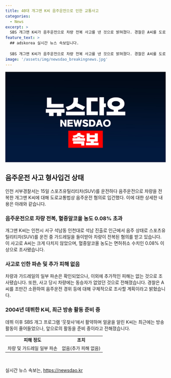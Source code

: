 ```yaml
---
title: 40대 개그맨 K씨 음주운전으로 인한 교통사고
categories:
  - News
excerpt: >
  SBS 개그맨 K씨가 음주운전으로 차량 전복 사고를 낸 것으로 밝혀졌다. 경찰은 A씨를 도로교통법상 음주운전 혐의로 불구속 입건했으며, 술에 취한 상태로 운전 중 가드레일을 들이받아 차량이 전복됐지만 부상은 없었다. 혈중알코올 농도는 면허취소 수치인 0.08% 이상이었고, 동승자는 없었다. 경찰은 구체적인 음주운전 경위를 조사할 예정이다. 이에 대한 K씨의 입장은 아직 알려지지 않았다. (150자)
feature_text: >
  ## adskorea 실시간 뉴스 속보입니다.

  SBS 개그맨 K씨가 음주운전으로 차량 전복 사고를 낸 것으로 밝혀졌다. 경찰은 A씨를 도로교통법상 음주운전 혐의로 불구속 입건했으며, 술에 취한 상태로 운전 중 가드레일을 들이받아 차량이 전복됐지만 부상은 없었다. 혈중알코올 농도는 면허취소 수치인 0.08% 이상이었고, 동승자는 없었다. 경찰은 구체적인 음주운전 경위를 조사할 예정이다. 이에 대한 K씨의 입장은 아직 알려지지 않았다. (150자)
image: '/assets/img/newsdao_breakingnews.jpg'
---
```


<p><img src="/assets/img/newsdao_breakingnews.jpg" alt="adskorea 속보" /></p>

<h2 data-ke-size="size26">음주운전 사고 형사입건 상태</h2>

<p data-ke-size="size16">인천 서부경찰서는 15일 스포츠유틸리티차(SUV)를 운전하다 음주운전으로 차량을 전복한 개그맨 K씨에 대해 도로교통법상 음주운전 혐의로 입건했다. 이에 대한 상세한 내용은 아래와 같습니다.</p>

<h3>음주운전으로 차량 전복, 혈중알코올 농도 0.08% 초과</h3>

<p data-ke-size="size16">개그맨 K씨는 인천시 서구 석남동 인천대로 석남 진출로 인근에서 음주 상태로 스포츠유틸리티차(SUV)를 운전 중 가드레일을 들이받아 차량이 전복된 혐의를 받고 있습니다. 이 사고로 A씨는 크게 다치지 않았으며, 혈중알코올 농도는 면허취소 수치인 0.08% 이상으로 조사됐습니다.</p>

<h3>사고로 인한 파손 및 추가 피해 없음</h3>

<p data-ke-size="size16">차량과 가드레일의 일부 파손은 확인되었으나, 이외에 추가적인 피해는 없는 것으로 조사됐습니다. 또한, 사고 당시 차량에는 동승자가 없었던 것으로 전해졌습니다. 경찰은 A씨를 조만간 소환하여 음주운전 경위 등에 대해 구체적으로 조사할 계획이라고 밝혔습니다.</p>

<h3>2004년 데뷔한 K씨, 최근 방송 활동 준비 중</h3>

<p data-ke-size="size16">데뷔 이후 SBS 개그 프로그램 ‘웃찾사’에서 활약하며 얼굴을 알린 K씨는 최근에는 방송 활동이 줄어들었으나, 앞으로의 활동을 준비 중이라고 전해졌습니다.</p>

<table>
    <tr>
        <td style="text-align: center; height: 17px;"><b>피해 정도</b></td>
        <td style="text-align: center; height: 17px;"><b>조치</b></td>
    </tr>
    <tr>
        <td style="text-align: center; height: 17px;">차량 및 가드레일 일부 파손</td>
        <td style="text-align: center; height: 17px;">없음(추가 피해 없음)</td>
    </tr>
</table>

<p data-ke-size="size16">&nbsp;</p>
실시간 뉴스 속보는, <a href="https://newsdao.kr" rel="dofollow">https://newsdao.kr</a>


